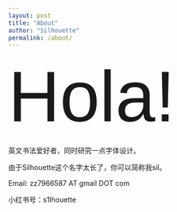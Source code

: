 ```yaml
---
layout: post
title: "About"
author: "Silhouette"
permalink: /about/
---
```


<div style="font-family: 'SilhouetteRoundhand', sans-serif; font-size: 144px;">
  Hola!
</div>



英文书法爱好者，同时研究一点字体设计。

由于Silhouette这个名字太长了，你可以简称我sil。

Email: zz7966587 AT gmail DOT com

小红书号：s1lhouette
